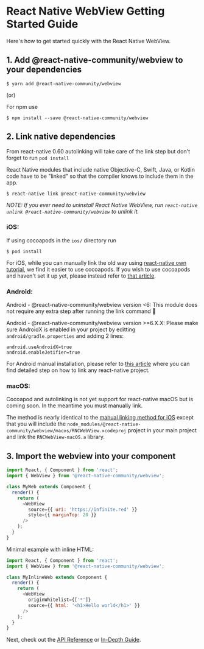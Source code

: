 # React Native WebView Getting Started Guide

Here's how to get started quickly with the React Native WebView.

## 1. Add @react-native-community/webview to your dependencies

```
$ yarn add @react-native-community/webview
```
 (or)
 
 For npm use
```
$ npm install --save @react-native-community/webview
```

## 2. Link native dependencies

From react-native 0.60 autolinking will take care of the link step but don't forget to run `pod install`

React Native modules that include native Objective-C, Swift, Java, or Kotlin code have to be "linked" so that the compiler knows to include them in the app.

```
$ react-native link @react-native-community/webview
```

_NOTE: If you ever need to uninstall React Native WebView, run `react-native unlink @react-native-community/webview` to unlink it._

### iOS:

If using cocoapods in the `ios/` directory run
```
$ pod install
```

For iOS, while you can manually link the old way using [react-native own tutorial](https://facebook.github.io/react-native/docs/linking-libraries-ios), we find it easier to use cocoapods.
If you wish to use cocoapods and haven't set it up yet, please instead refer to [that article](https://engineering.brigad.co/demystifying-react-native-modules-linking-ae6c017a6b4a).

### Android:

Android - @react-native-community/webview version <6:
This module does not require any extra step after running the link command 🎉

Android - @react-native-community/webview version >=6.X.X:
Please make sure AndroidX is enabled in your project by editting `android/gradle.properties` and adding 2 lines:

```
android.useAndroidX=true
android.enableJetifier=true
```

For Android manual installation, please refer to [this article](https://engineering.brigad.co/demystifying-react-native-modules-linking-964399ec731b) where you can find detailed step on how to link any react-native project.

### macOS:

Cocoapod and autolinking is not yet support for react-native macOS but is coming soon.  In the meantime you must manually link.

The method is nearly identical to the [manual linking method for iOS](https://facebook.github.io/react-native/docs/linking-libraries-ios#manual-linking) except that you will include the `node_modules/@react-native-community/webview/macos/RNCWebView.xcodeproj` project in your main project and link the `RNCWebView-macOS.a` library. 

## 3. Import the webview into your component

```js
import React, { Component } from 'react';
import { WebView } from '@react-native-community/webview';

class MyWeb extends Component {
  render() {
    return (
      <WebView
        source={{ uri: 'https://infinite.red' }}
        style={{ marginTop: 20 }}
      />
    );
  }
}
```

Minimal example with inline HTML:

```js
import React, { Component } from 'react';
import { WebView } from '@react-native-community/webview';

class MyInlineWeb extends Component {
  render() {
    return (
      <WebView
        originWhitelist={['*']}
        source={{ html: '<h1>Hello world</h1>' }}
      />
    );
  }
}
```

Next, check out the [API Reference](Reference.md) or [In-Depth Guide](Guide.md).
